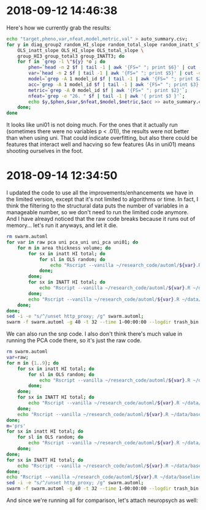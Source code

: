 # 2018-09-12 14:46:38

Here's how we currently grab the results:

```bash
echo "target,pheno,var,nfeat,model,metric,val" > auto_summary.csv;
for y in diag_group2 random_HI_slope random_total_slope random_inatt_slope \
    OLS_inatt_slope OLS_HI_slope OLS_total_slope \
    group_HI3 group_total3 group_INATT3; do
    for f in `grep -l \"${y} *o`; do
        phen=`head -n 2 $f | tail -1 | awk '{FS=" "; print $6}' | cut -d"/" -f 4 | cut -d"_" -f 1,2 -`;
        var=`head -n 2 $f | tail -1 | awk '{FS=" "; print $5}' | cut -d"/" -f 4 | sed -e "s/\.R//g"`;
        model=`grep -A 1 model_id $f | tail -1 | awk '{FS=" "; print $2}' | cut -d"_" -f 1`;
        acc=`grep -A 1 model_id $f | tail -1 | awk '{FS=" "; print $3}'`;
        metric=`grep -A 0 model_id $f | awk '{FS=" "; print $2}'`;
        nfeat=`grep -e "26. " $f | tail -1 | awk '{ print $3 }'`;
        echo $y,$phen,$var,$nfeat,$model,$metric,$acc >> auto_summary.csv;
    done;
done
```

It looks like uni01 is not doing much. For the ones that it actually run (sometimes there were no variables p < .01)), the results were not better than when using uni. That could indicate overfitting, but also there could be features that interact well and hacving so few features (As in uni01) means shooting ourselves in the foot.

# 2018-09-14 12:34:50

I updated the code to use all the improvements/enhancements we have in the limited version, except that it's not limited to algorithms or time. In fact, I think the filtering to the structural data puts the number of variables in a manageable number, so we don't need to run the limited code anymore. And I have alreayd noticed that the raw code breaks because it runs out of memory... let's run it anyways, and let it die.

```bash
rm swarm.automl
for var in raw pca uni pca_uni uni_pca uni01; do
    for m in area thickness volume; do
        for sx in inatt HI total; do
            for sl in OLS random; do
                echo "Rscript --vanilla ~/research_code/automl/${var}.R ~/data/baseline_prediction/struct_${m}_08312018_260timeDiff12mo.RData.gz ~/data/baseline_prediction/struct_gf_09052018_260timeDiff12mo.csv ${sl}_${sx}_slope ~/tmp/${m}_${sl}_${sx}" >> swarm.automl;
            done;
        done;
        for sx in INATT HI total; do
            echo "Rscript --vanilla ~/research_code/automl/${var}.R ~/data/baseline_prediction/struct_${m}_08312018_260timeDiff12mo.RData.gz ~/data/baseline_prediction/struct_gf_09052018_260timeDiff12mo.csv group_${sx}3 ~/tmp/${m}_${sx}" >> swarm.automl;
        done;
        echo "Rscript --vanilla ~/research_code/automl/${var}.R ~/data/baseline_prediction/struct_${m}_08312018_260timeDiff12mo.RData.gz ~/data/baseline_prediction/struct_gf_09052018_260timeDiff12mo.csv diag_group2 ~/tmp/${m}_diag_group2" >> swarm.automl;
    done;
done;
sed -i -e "s/^/unset http_proxy; /g" swarm.automl;
swarm -f swarm.automl -g 40 -t 32 --time 1-00:00:00 --logdir trash_bin --job-name struc -m R --gres=lscratch:10
```

We can also run the snp code. I also don't think there's much value in running the PCA code there, so it's just the raw code.

```bash
rm swarm.automl
var=raw;
for m in {1..9}; do
    for sx in inatt HI total; do
        for sl in OLS random; do
            echo "Rscript --vanilla ~/research_code/automl/${var}.R ~/data/baseline_prediction/geno3_snps1e0${m}_09132018.RData.gz ~/data/baseline_prediction/geno3_gf_09142018.csv ${sl}_${sx}_slope ~/tmp/${m}_${sl}_${sx}" >> swarm.automl;
        done;
    done;
    for sx in INATT HI total; do
        echo "Rscript --vanilla ~/research_code/automl/${var}.R ~/data/baseline_prediction/geno3_snps1e0${m}_09132018.RData.gz ~/data/baseline_prediction/geno3_gf_09142018.csv group_${sx}3 ~/tmp/${m}_${sx}" >> swarm.automl;
    done;
    echo "Rscript --vanilla ~/research_code/automl/${var}.R ~/data/baseline_prediction/geno3_snps1e0${m}_09132018.RData.gz ~/data/baseline_prediction/geno3_gf_09142018.csv diag_group2 ~/tmp/${m}_diag_group2" >> swarm.automl;
done;
m='prs'
for sx in inatt HI total; do
    for sl in OLS random; do
        echo "Rscript --vanilla ~/research_code/automl/${var}.R ~/data/baseline_prediction/geno3_${m}_09132018.RData.gz ~/data/baseline_prediction/geno3_gf_09142018.csv ${sl}_${sx}_slope ~/tmp/${m}_${sl}_${sx}" >> swarm.automl;
    done;
done;
for sx in INATT HI total; do
    echo "Rscript --vanilla ~/research_code/automl/${var}.R ~/data/baseline_prediction/geno3_${m}_09132018.RData.gz ~/data/baseline_prediction/geno3_gf_09142018.csv group_${sx}3 ~/tmp/${m}_${sx}" >> swarm.automl;
done;
echo "Rscript --vanilla ~/research_code/automl/${var}.R ~/data/baseline_prediction/geno3_${m}_09132018.RData.gz ~/data/baseline_prediction/geno3_gf_09142018.csv diag_group2 ~/tmp/${m}_diag_group2" >> swarm.automl;
sed -i -e "s/^/unset http_proxy; /g" swarm.automl;
swarm -f swarm.automl -g 40 -t 32 --time 1-00:00:00 --logdir trash_bin --job-name geno -m R --gres=lscratch:10
```

And since we're running all for comparison, let's attach neuropsych as well:

